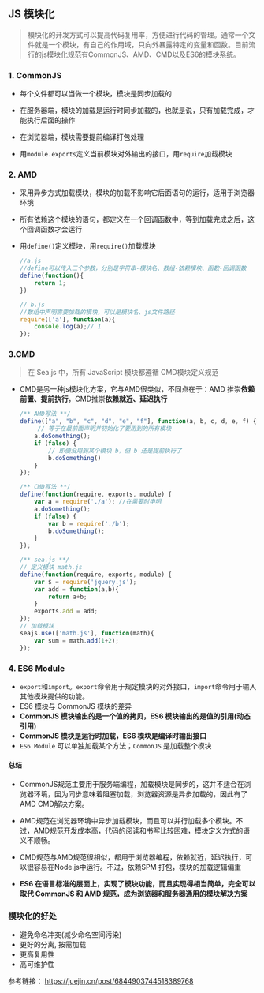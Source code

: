 ## JS 模块化

> 模块化的开发方式可以提高代码复用率，方便进行代码的管理。通常一个文件就是一个模块，有自己的作用域，只向外暴露特定的变量和函数。目前流行的js模块化规范有CommonJS、AMD、CMD以及ES6的模块系统。

### 1. CommonJS

- 每个文件都可以当做一个模块，模块是同步加载的

- 在服务器端，模块的加载是运行时同步加载的，也就是说，只有加载完成，才能执行后面的操作
- 在浏览器端，模块需要提前编译打包处理
- 用`module.exports`定义当前模块对外输出的接口，用`require`加载模块

### 2. AMD

- 采用异步方式加载模块，模块的加载不影响它后面语句的运行，适用于浏览器环境

- 所有依赖这个模块的语句，都定义在一个回调函数中，等到加载完成之后，这个回调函数才会运行

- 用`define()`定义模块，用`require()`加载模块

  ```js
  //a.js
  //define可以传入三个参数，分别是字符串-模块名、数组-依赖模块、函数-回调函数
  define(function(){
      return 1;
  })
  
  // b.js
  //数组中声明需要加载的模块，可以是模块名、js文件路径
  require(['a'], function(a){
      console.log(a);// 1
  });
  ```

### 3.CMD

> 在 Sea.js 中，所有 JavaScript 模块都遵循 CMD模块定义规范

- CMD是另一种js模块化方案，它与AMD很类似，不同点在于：AMD 推崇**依赖前置、提前执行**，CMD推崇**依赖就近、延迟执行**

  ```js
  /** AMD写法 **/
  define(["a", "b", "c", "d", "e", "f"], function(a, b, c, d, e, f) { 
       // 等于在最前面声明并初始化了要用到的所有模块
      a.doSomething();
      if (false) {
          // 即便没用到某个模块 b，但 b 还是提前执行了
          b.doSomething()
      } 
  });
  
  /** CMD写法 **/
  define(function(require, exports, module) {
      var a = require('./a'); //在需要时申明
      a.doSomething();
      if (false) {
          var b = require('./b');
          b.doSomething();
      }
  });
  
  /** sea.js **/
  // 定义模块 math.js
  define(function(require, exports, module) {
      var $ = require('jquery.js');
      var add = function(a,b){
          return a+b;
      }
      exports.add = add;
  });
  // 加载模块
  seajs.use(['math.js'], function(math){
      var sum = math.add(1+2);
  });
  ```

### 4. ES6 Module

- `export`和`import`。`export`命令用于规定模块的对外接口，`import`命令用于输入其他模块提供的功能。
-  ES6 模块与 CommonJS 模块的差异
  - **CommonJS 模块输出的是一个值的拷贝，ES6 模块输出的是值的引用(动态引用)**
  - **CommonJS 模块是运行时加载，ES6 模块是编译时输出接口**
  - `ES6 Module` 可以单独加载某个方法；`CommonJS` 是加载整个模块

#### 总结

- CommonJS规范主要用于服务端编程，加载模块是同步的，这并不适合在浏览器环境，因为同步意味着阻塞加载，浏览器资源是异步加载的，因此有了AMD CMD解决方案。

- AMD规范在浏览器环境中异步加载模块，而且可以并行加载多个模块。不过，AMD规范开发成本高，代码的阅读和书写比较困难，模块定义方式的语义不顺畅。

- CMD规范与AMD规范很相似，都用于浏览器编程，依赖就近，延迟执行，可以很容易在Node.js中运行。不过，依赖SPM 打包，模块的加载逻辑偏重

- **ES6 在语言标准的层面上，实现了模块功能，而且实现得相当简单，完全可以取代 CommonJS 和 AMD 规范，成为浏览器和服务器通用的模块解决方案**

### 模块化的好处

- 避免命名冲突(减少命名空间污染)
- 更好的分离, 按需加载
- 更高复用性
- 高可维护性

参考链接： https://juejin.cn/post/6844903744518389768

